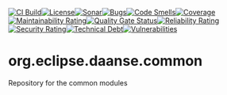 [![CI Build](https://github.com/eclipse-daanse/org.eclipse.daanse.common/actions/workflows/ci-build.yml/badge.svg)](https://github.com/eclipse-daanse/org.eclipse.daanse.common/actions/workflows/ci-build.yml)[![License](https://github.com/eclipse-daanse/org.eclipse.daanse.common/actions/workflows/license.yml/badge.svg)](https://github.com/eclipse-daanse/org.eclipse.daanse.common/actions/workflows/license.yml )[![Sonar](https://github.com/eclipse-daanse/org.eclipse.daanse.common/actions/workflows/sonar.yml/badge.svg)](https://github.com/eclipse-daanse/org.eclipse.daanse.common/actions/workflows/sonar.yml )[![Bugs](https://sonarcloud.io/api/project_badges/measure?project=eclipse-daanse_org.eclipse.daanse.common&metric=bugs)](https://sonarcloud.io/dashboard?id=eclipse-daanse_org.eclipse.daanse.common)[![Code Smells](https://sonarcloud.io/api/project_badges/measure?project=eclipse-daanse_org.eclipse.daanse.common&metric=code_smells)](https://sonarcloud.io/dashboard?id=eclipse-daanse_org.eclipse.daanse.common)[![Coverage](https://sonarcloud.io/api/project_badges/measure?project=eclipse-daanse_org.eclipse.daanse.common&metric=coverage)](https://sonarcloud.io/dashboard?id=eclipse-daanse_org.eclipse.daanse.common)[![Maintainability Rating](https://sonarcloud.io/api/project_badges/measure?project=eclipse-daanse_org.eclipse.daanse.common&metric=sqale_rating)](https://sonarcloud.io/dashboard?id=eclipse-daanse_org.eclipse.daanse.common)[![Quality Gate Status](https://sonarcloud.io/api/project_badges/measure?project=eclipse-daanse_org.eclipse.daanse.common&metric=alert_status)](https://sonarcloud.io/dashboard?id=eclipse-daanse_org.eclipse.daanse.common)[![Reliability Rating](https://sonarcloud.io/api/project_badges/measure?project=eclipse-daanse_org.eclipse.daanse.common&metric=reliability_rating)](https://sonarcloud.io/dashboard?id=eclipse-daanse_org.eclipse.daanse.common)[![Security Rating](https://sonarcloud.io/api/project_badges/measure?project=eclipse-daanse_org.eclipse.daanse.common&metric=security_rating)](https://sonarcloud.io/dashboard?id=eclipse-daanse_org.eclipse.daanse.common)[![Technical Debt](https://sonarcloud.io/api/project_badges/measure?project=eclipse-daanse_org.eclipse.daanse.common&metric=sqale_index)](https://sonarcloud.io/dashboard?id=eclipse-daanse_org.eclipse.daanse.common)[![Vulnerabilities](https://sonarcloud.io/api/project_badges/measure?project=eclipse-daanse_org.eclipse.daanse.common&metric=vulnerabilities)](https://sonarcloud.io/dashboard?id=eclipse-daanse_org.eclipse.daanse.common)

# org.eclipse.daanse.common
Repository for the common modules
